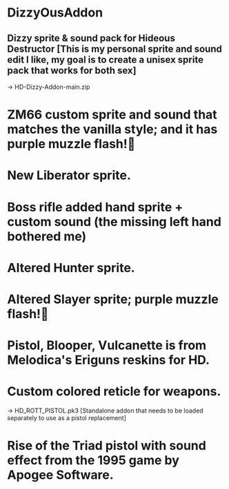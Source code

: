 # DizzyOusAddon

Dizzy sprite & sound pack for Hideous Destructor [This is my personal sprite and sound edit I like, my goal is to create a unisex sprite pack that works for both sex]
-------------------------------------------------
-> HD-Dizzy-Addon-main.zip
# ZM66 custom sprite and sound that matches the vanilla style; and it has purple muzzle flash!💜
# New Liberator sprite.
# Boss rifle added hand sprite + custom sound (the missing left hand bothered me)
# Altered Hunter sprite.
# Altered Slayer sprite; purple muzzle flash!💜
# Pistol, Blooper, Vulcanette is from Melodica's Eriguns reskins for HD.
# Custom colored reticle for weapons.

-> HD_ROTT_PISTOL.pk3 [Standalone addon that needs to be loaded separately to use as a pistol replacement] 
# Rise of the Triad pistol with sound effect from the 1995 game by Apogee Software.
